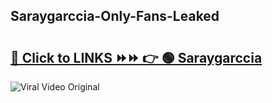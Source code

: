 
 ## Saraygarccia-Only-Fans-Leaked

# <h2><a href="https://clipsfans.com/Saraygarccia&ref=git">🔗 Click to LINKS ⏩⏩ 👉 🟢 Saraygarccia </a></h2>

<a href="https://clipsfans.com/Saraygarccia&ref=git" rel="nofollow" data-target="animated-image.originalLink"><img src="https://i.ibb.co.com/xMMVF88/686577567.gif" alt="Viral Video Original" style="max-width: 100%; display: inline-block;" data-target="animated-image.originalImage"></a>
